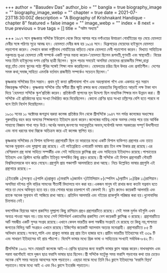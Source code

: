 +++
author = "Basudev Das"
author_bio = ""
bangla = true
biography_image = ""
biography_image_webp = ""
chapter = true
date = 2021-07-23T18:30:00Z
description = "A Biography of Krishnakant Handique - chapter 8"
featured = false
image = ""
image_webp = ""
index = 8
next = true
previous = true
tags = []
title = "অষ্টম অধ্যায়"

+++
১৯২৭ সনে কৃষ্ণকান্ত সন্দিকৈ ইউরোপ থেকে ফিরে আসার পরে নগাঁওয়ের উমাচরণ গোহাঁইয়ের বড় মেয়ে হেমলতা দেবীর সঙ্গে পরিণয় সূত্রে আবদ্ধ হন। হেমলতা দেবীর জন্ম হয় ১৯১৪ সনে। ডিব্রুগড়ের মেয়েদের হাইস্কুলে হেমলতা পড়াশোনা করেন। সেখানে কাকা লক্ষ্ণীনাথ গোহাঁইয়ের বাড়িতে থেকে হেমলতা দেবী পড়াশোনা করেন। বিখ্যাত সাহিত্যিক নকুলচন্দ্র ভূঞা হেমলতা দেবী সম্পর্কে একটি সুন্দর মন্তব্য করেন-‘হেমলতা ছিলেন রূপবতী,গুণবতী এবং স্বাস্থ্যবতী। বিয়ের সময় তিনি হাইস্কুলের দশম শ্রেণির ছাত্রী ছিলেন। স্কুলে পড়ার সময়েই অসমিয়া মেয়েদের প্রয়োজনীয় শিক্ষা,রান্না বান্না,তাঁত বোনা স্কুলের পাঠ্য পুঁথির সঙ্গেই শিক্ষা লাভ করেছিলেন। হেমলতার চরিত্র ছিল উদার এবং প্রগতিশীল। দেশের সমস্ত কথা,সমাজ,সাহিত্য এমনকি বর্তমান রাজনীতি সম্পর্কেও সচেতন ছিলেন।’

কৃষ্ণকান্ত সন্দিকৈর তিন সন্তান। প্রথম দুই কন্যা প্রমীলাবালা গগৈ এবং অহল্যাবালা গগৈ এবং একমাত্র পুত্র সন্তান বিজয়কৃষ্ণ সন্দিকৈ। কৃষ্ণকান্ত সন্দিকৈ তাঁর স্বর্গীয়া স্ত্রীর স্মৃতি রক্ষার জন্য যোরহাটের লিচুবাড়িতে আড়াই লক্ষ টাকা দান দিয়ে ‘হেমলতা সন্দিকৈ স্কুল’প্রতিষ্ঠা করেন। প্রতিষ্ঠানটি স্থাপনের মূল উদ্দেশ্য ছিল মাধ্যমিক শিক্ষার মান উন্নয়ন করা। শ্রী সন্দিকৈ এই প্রতিষ্ঠানের ছাত্র সংখ্যা নির্ধারিত করে দিয়েছিলেন। কোনো শ্রেণির ছাত্র সংখ্যা চল্লিশের বেশি হতে পারবে না বলে তিনি নির্দেশ দিয়েছিলেন।

১৯৩০ সনের ১০ অক্টোবর জগন্নাথ বরুয়া কলেজ প্রতিষ্ঠার দিন থেকে শ্রীসন্দিকৈ ১৯৪৭ সন পর্যন্ত কলেজের অধ্যক্ষের গুরুদায়িত্ব বহন করে অসমের শিক্ষাজগতে ইতিহাস রচনা করেন।কলেজের দায়িত্ব থেকে অবসর নেবার পরে তার আর্থিক সাহায্যে বিজ্ঞান শাখা গড়ে উঠে।অর্থের অভাব,জনগণের সহানুভূতির অভাব,সর্বোপরি অসম সরকারের সম্পূর্ণ উদাসীনতা এবং নানা ধরনের বাধা বিঘ্নকে অতিক্রম করে এই কলেজ স্থাপিত হয়।

কৃষ্ণকান্ত সন্দিকৈর যে বিশাল ব্যক্তিগত গ্রন্থাগারটি ছিল তা ভারতের মধ্যে একটি বিশাল ব্যক্তিগত গ্রন্থাগার এবং তাতে অনেক মূল্যবান এবং দুষ্প্রাপ্য গ্রন্থ রয়েছে। এই লাইব্রেরিতে এগারোটি ভাষায় প্রায় তিন লক্ষ টাকার গ্রন্থ রয়েছে।এর বেশিরভাগ গ্রন্থ ভাষা সাহিত্য সম্পর্কীয় এবং সেই সাহিত্যের ক্লাসিক্স গ্রন্থ এবং সাহিত্যের ইতিহাসও রয়েছে।পাশ্চাত্ত্যের ইতিহাস এবং খ্রিস্টান ধর্মের প্রাচীন ইতিবৃত্ত সম্পর্কিত কিছু গ্রন্থও রয়েছে।শ্রী সন্দিকৈ এই বিশাল গ্রন্থাগারটি গৌহাটি বিশ্ববিদ্যালয়কে দান করে গেছেন।গ্রন্থগুলি প্রায় পঞ্চাশটি আলমারিতে রাখা আছে। নিচে উল্লেখিত ভাষার গ্রন্থগুলি এই গ্রন্থাগারে রয়েছে।–

১)ইংরেজি ২)সংস্কৃত ৩)পালি ৪)প্রাকৃ্ত ৫)ফরাসি ৬)জার্মান ৭)ইটালিয়ান ৮)স্পেনিস ৯)ল্যাটিন ১০)গ্রিক ১১)রাশিয়ান। অসমিয়া বইপত্র গুলি বাড়ির সামনের গীতার্থী বিদ্যালয়ে দান করা হয়।একজন মানুষ বই রাখার জন্য কতটা যত্নবান হতে পারে তা দেখে অভিভূত হতে হয়।তার শোবার ঘরের চারপাশে বই কেবলই বি। ড্রইং রুমেও কয়েকটি আলমারি এবং র‍্যাকে অনেক মূল্যবান বই সাজিয়ে রাখা আছে। প্রতিদিন আলমারি এবং বইয়ের র‍্যাকগুলি পরিষ্কার করা হয়।ধুলোবালির চিহ্নমাত্র নেই।

বলশেভিক বিপ্লবের আগে প্রকাশিত দুষ্প্রাপ্য কিছু রাশিয়ান গ্রন্থও গ্রন্থাগারটিতে রয়েছে। সেই সমস্ত দুর্লভ বইগুলি এখন অন্যত্র পাওয়া সম্ভব নয়।তার মধ্যে সেন্ট পিটার্সবার্গ একাডেমির প্রকাশিত বেশ কয়েকটি ক্লাসিক্স ও রয়েছে। গ্রন্থাগারটিতে আর্ট সম্বন্ধীয় একটি সুন্দর সংগ্রহ রয়েছে।এখানে কেবল ভারতীয় কলা সম্বন্ধীয় সংগ্রহই যে রয়েছে তা কিন্তু নয়,পাশ্চাত্ত্য জগতের বিভিন্ন আর্ট সংগ্রহও এখানে রয়েছে।ইজিপ্টের কয়েকটি অ্যালবাম অত্যন্ত মনোগ্রাহী। গ্রন্থাগারটিতে ৮৫ টি অভিধান রয়েছে।সংস্কত,পালি এবং প্রাকৃ্ত ভাষার গ্রন্থ প্রায় তিন হাজার হবে।প্রাচীন ভারতীয় ইতিহাসের বই ৩৩৯ টি এবং সাধারণ ইতিহাসের বই প্রায় পাঁচশো। বিদেশি ভাষার মধ্যে গ্রিক ভাষা ও সাহিত্যের সংখ্যাই সর্বাধিক-৮৪২ টি।

শ্রীসন্দিকৈ ১৯৩১ সনে যোরহাট কলেজে আই-এ শ্রেণির ছাত্রদের জন্য ফরাসি ভাষার ক্লাস আরম্ভ করেন।মাখনপ্রসাদ এবং পরমা বরগোঁহাই নামে দুজন ছাত্র ফরাসি ভাষার ছাত্র ছিলেন।শ্রী সন্দিকৈ যতটুকু সময় ফরাসি পড়ানোর কথা তার চেয়েও অনেক বেশি সময় অত্যন্ত আনন্দের সঙ্গে পড়াতেন। এছাড়া মাঝে মধ্যে তিনি বিএ ক্লাসে ইতিহাসের ‘ফরাসি বিপ্লব’ পড়াতেন।মাঝে মধ্যে আই এ এবং বিএ ক্লাসে ইংরেজি পড়াতেন।